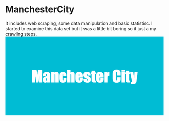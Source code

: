 # ManchesterCity
It includes web scraping, some data manipulation and basic statistisc. I started to examine this data set but it was a little bit boring so it just a my crawling steps.
![logo](https://github.com/ilyurek/ManchesterCity/blob/main/Manchester_City.png)

